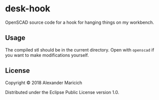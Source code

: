 # desk-hook

OpenSCAD source code for a hook for hanging things on my workbench.

## Usage

The compiled stl should be in the current directory. Open with `openscad` if you
want to make modifications yourself.

## License

Copyright © 2018 Alexander Maricich

Distributed under the Eclipse Public License version 1.0.

